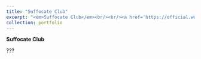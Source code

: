 ```yaml
---
title: "Suffocate Club"
excerpt: "<em>Suffocate Club</em><br/><br/><a href='https://official.watchmesuffocate.com/posts/club/' target='_blank'><img src='/images/portfolio/club.png'>"
collection: portfolio
---
```


**Suffocate Club**

???